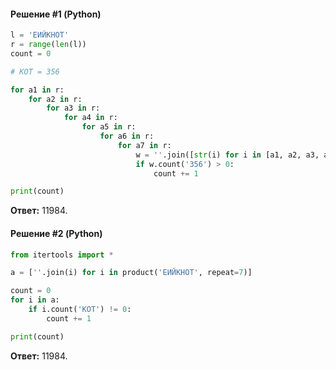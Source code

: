 #### Решение #1 (Python)
```python
l = 'ЕИЙКНОТ'
r = range(len(l))
count = 0

# КОТ = 356

for a1 in r:
	for a2 in r:
		for a3 in r:
			for a4 in r:
				for a5 in r:
					for a6 in r:
						for a7 in r:
							w = ''.join([str(i) for i in [a1, a2, a3, a4, a5, a6, a7]])
							if w.count('356') > 0:
								count += 1

print(count)
```
**Ответ:** 11984.

#### Решение #2 (Python)
```python
from itertools import *

a = [''.join(i) for i in product('ЕИЙКНОТ', repeat=7)]

count = 0
for i in a:
    if i.count('КОТ') != 0:
        count += 1

print(count)
```
**Ответ:** 11984.
